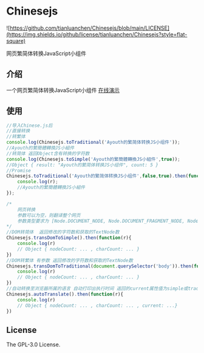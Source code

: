 # Chinesejs

![https://github.com/tianluanchen/Chinesejs/blob/main/LICENSE](https://img.shields.io/github/license/tianluanchen/Chinesejs?style=flat-square)

网页繁简体转换JavaScript小组件

## 介绍

一个网页繁简体转换JavaScript小组件
[在线演示](https://tianluanchen.github.io/Chinesejs/)

## 使用

```javascript
//导入Chinese.js后
//直接转换
//转繁体
console.log(Chinesejs.toTraditional('Ayouth的繁简体转换JS小组件'));
//Ayouth的繁簡體轉換JS小組件
//转简体 返回Object含有转换的字符数
console.log(Chinesejs.toSimple('Ayouth的繁簡體轉換JS小組件',true));
//Object { result: "Ayouth的繁简体转换JS小组件", count: 5 }
//Promise
Chinesejs.toTraditional('Ayouth的繁简体转换JS小组件',false,true).then(function(r){
    console.log(r); 
    //Ayouth的繁簡體轉換JS小組件
});

/*
    网页转换
    参数可以为空，则翻译整个网页
    参数类型要求为 [Node.DOCUMENT_NODE, Node.DOCUMENT_FRAGMENT_NODE, Node.TEXT_NODE,Node.ELEMENT_NODE]
*/
//DOM转简体  返回修改的字符数和获取的TextNode数
Chinesejs.transDomToSimple().then(function(r){
    console.log(r) 
    // Object { nodeCount: ... , charCount: ... }
})
//DOM转繁体 有参数 返回修改的字符数和获取的TextNode数
Chinesejs.transDomToTraditional(document.querySelector('body')).then(function(r){
    console.log(r) 
    // Object { nodeCount: ... , charCount: ... }
})
//自动转换至浏览器所属的语言 自动打印出执行时间 返回的current属性值为simple或traditional表示转换后的格式
Chinesejs.autoTranslate().then(function(r){
    console.log(r) 
    // Object { nodeCount: ... , charCount: ... , current: ...}
})
```

## License

The GPL-3.0 License.
